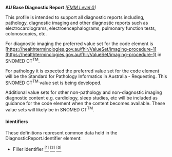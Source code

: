 **AU Base Diagnostic Report** *[[FMM Level 0](guidance.html)]*

This profile is intended to support all diagnostic reports including, pathology, diagnostic imaging and other diagnostic reports such as electrocardiograms, electroencephalograms, pulmonary function tests, colonoscopies, etc.

For diagnostic imaging the preferred value set for the code element is [https://healthterminologies.gov.au/fhir/ValueSet/imaging-procedure-1](https://healthterminologies.gov.au/fhir/ValueSet/imaging-procedure-1) in SNOMED CT<sup>TM</sup>.

For pathology it is expected the preferred value set for the code element will be the Standard for Pathology Informatics in Australia - Requesting. This SNOMED CT<sup>TM</sup> value set is being developed.

Additional value sets for other non-pathology and non-diagnostic imaging diagnostic content e.g. cardiology, sleep studies, etc will be included as guidance for the code element when the content becomes available. These value sets will likely be in SNOMED CT<sup>TM</sup>.

#### Identifiers
These definitions represent common data held in the DiagnosticReport.identifier element:
* Filler identifier [<sup>[1]</sup>](https://confluence.hl7australia.com/display/OOADRM20181/5+Observation+Ordering#id-5ObservationOrdering-5.4.1.3ORC-3Fillerordernumber(EI)00217) [<sup>[2]</sup>](http://ns.electronichealth.net.au/id/hpio-scoped/accessionnumber/1.0/index.html) [<sup>[3]</sup>](http://ns.electronichealth.net.au/id/hpio-scoped/report/1.0/index.html)
